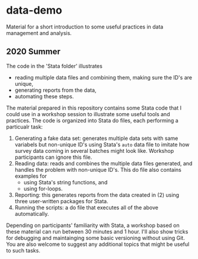# data-demo
Material for a short introduction to some useful practices in data management and analysis.

## 2020 Summer
The code in the 'Stata folder' illustrates 

- reading multiple data files and combining them, making sure the ID's are unique,
- generating reports from the data,
- automating these steps.

The material prepared in this repository contains some Stata code that I could use in a workshop session to illustrate some useful tools and practices. The code is organized into Stata do files, each performing a particualr task:

1. Generating a fake data set: generates multiple data sets with same variabels but non-unique ID's using Stata's `auto` data file to imitate how survey data coming in several batches might look like. Workshop participants can ignore this file.
2. Reading data: reads and combines the multiple data files generated, and handles the problem with non-unique ID's. This do file also contains examples for 
     - using Stata's string functions, and
     - using for-loops.
3. Reporting: this generates reports from the data created in (2) using three user-written packages for Stata.
4. Running the scripts: a do file that executes all of the above automatically.

Depending on participants' familiarity with Stata, a workshop based on these material can run between 30 minutes and 1 hour. I'll also show tricks for debugging and maintainging some basic versioning without using Git. You are also welcome to suggest any additional topics that might be useful to such tasks.
